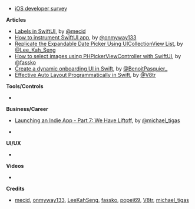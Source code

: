- [iOS developer survey](https://iosdevweekly.typeform.com/to/u7UvzNZh)

**Articles**

* [Labels in SwiftUI](https://swiftwithmajid.com/2020/12/23/labels-in-swiftui/), by [@mecid](https://twitter.com/mecid)
* [How to instrument SwiftUI app](https://onmyway133.com/blog/how-to-instrument-swiftui-app/), by [@onmyway133](https://twitter.com/onmyway133)
* [Replicate the Expandable Date Picker Using UICollectionView List](https://swiftsenpai.com/development/expandable-date-picker-list/), by [@Lee_Kah_Seng](https://twitter.com/Lee_Kah_Seng)
* [How to select images using PHPickerViewController with SwiftUI](https://kristaps.me/blog/swiftui-select-image-with-phpickerviewcontroller/), by [@fassko](https://twitter.com/fassko)
* [Create a dynamic onboarding UI in Swift](https://benoitpasquier.com/dynamic-onboarding-ios-swift/), by [@BenoitPasquier_](https://twitter.com/benoitpasquier_)
* [Effective Auto Layout Programmatically in Swift](https://www.vadimbulavin.com/effective-auto-layout-programmatically-in-swift/), by [@V8tr](https://twitter.com/V8tr)

**Tools/Controls**

* 

**Business/Career**
* [Launching an Indie App - Part 7: We Have Liftoff](https://heyimakeapps.com/blog/launching-an-indie-app-part-7-we-have-liftoff), by [@michael_tigas](https://twitter.com/michael_tigas)

* 

**UI/UX**

* 

**Videos**

* 

**Credits**

* [mecid](https://github.com/mecid), [onmyway133](https://github.com/onmyway133), [LeeKahSeng](https://github.com/LeeKahSeng), [fassko](https://github.com/fassko), [popei69](https://github.com/popei69), [V8tr](https://github.com/V8tr), [michael_tigas](https://github.com/teeeeeegz)
